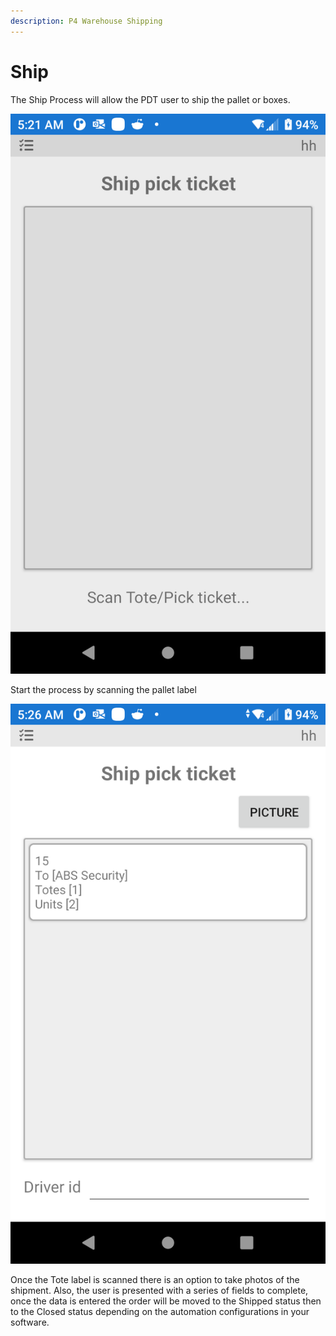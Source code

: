 ```yaml
---
description: P4 Warehouse Shipping
---
```


# Ship

The Ship Process will allow the PDT user to ship the pallet or boxes.

![P$ Warehouse Pallet Shippping](<../../.gitbook/assets/image (93).png>)

Start the process by scanning the pallet label

![P4 Warehouse Shipping Cartons](<../../.gitbook/assets/image (92).png>)

Once the Tote label is scanned there is an option to take photos of the shipment. Also, the user is presented with a series of fields to complete, once the data is entered the order will be moved to the Shipped status then to the Closed status depending on the automation configurations in your software.
